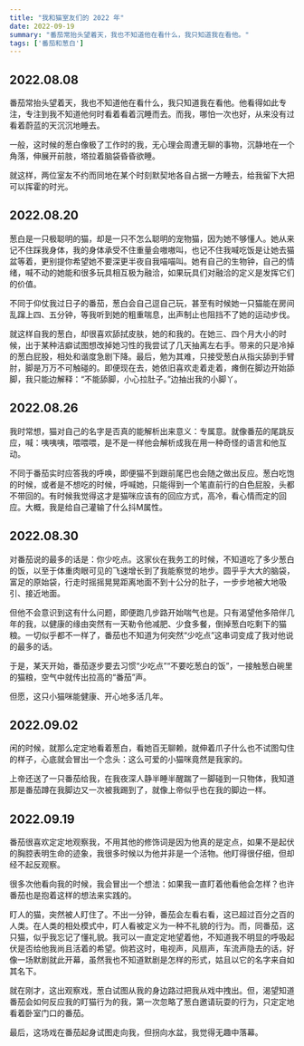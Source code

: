 ```yaml
---
title: "我和猫室友们的 2022 年"
date: 2022-09-19
summary: "番茄常抬头望着天，我也不知道他在看什么，我只知道我在看他。"
tags: ['番茄和葱白']
---
```

## 2022.08.08

番茄常抬头望着天，我也不知道他在看什么，我只知道我在看他。他看得如此专注，专注到我不知道他何时看着看着沉睡而去。而我，哪怕一次也好，从来没有过看着蔚蓝的天沉沉地睡去。

一般，这时候的葱白像极了工作时的我，无心理会周遭无聊的事物，沉静地在一个角落，伸展开前肢，塔拉着脑袋昏昏欲睡。

就这样，两位室友不约而同地在某个时刻默契地各自占据一方睡去，给我留下大把可以挥霍的时光。

## 2022.08.20

葱白是一只极聪明的猫，却是一只不怎么聪明的宠物猫，因为她不够懂人。她从来记不住踩我身体，我的身体承受不住重量会嗷嗷叫，也记不住我喊吃饭是让她去猫盆等着，更别提你希望她不要深更半夜自我喵喵叫。她有自己的生物钟，自己的情绪，喊不动的她能和很多玩具相互极为融洽，如果玩具们对融洽的定义是发挥它们的价值。

不同于仰仗我过日子的番茄，葱白会自己逗自己玩，甚至有时候她一只猫能在房间乱蹿上四、五分钟，等我听到她的粗重喘息，出声制止也阻挡不了她的运动步伐。

就这样自我的葱白，却很喜欢舔拭皮肤，她的和我的。在她三、四个月大小的时候，出于某种洁癖试图想改掉她习性的我尝试了几天抽离左右手。带来的只是冷掉的葱白屁股，相处和谐度急剧下降。最后，勉为其难，只接受葱白从指尖舔到手臂肘，脚是万万不可触碰的。即便现在去，她依旧喜欢走着走着，瘫倒在脚边开始舔脚，我只能边解释：“不能舔脚，小心拉肚子。”边抽出我的小脚丫。

## 2022.08.26

我时常想，猫对自己的名字是否真的能解析出来意义：专属意。就像番茄的尾跳反应，喊：咦咦咦，喂喂喂，是不是一样他会解析成我在用一种奇怪的语言和他互动。

不同于番茄实时应答我的呼唤，即便猫不到跟前尾巴也会随之做出反应。葱白吃饱的时候，或者是不想吃的时候，呼喊她，只能得到一个笔直前行的白色屁股，头都不带回的。有时候我觉得这才是猫咪应该有的回应方式，高冷，看心情而定的回应。大概，我是给自己灌输了什么抖M属性。

## 2022.08.30

对番茄说的最多的话是：你少吃点。这家伙在我务工的时候，不知道吃了多少葱白的饭，以至于体重肉眼可见的飞速增长到了我能察觉的地步。圆乎乎大大的脑袋，富足的原始袋，行走时摇摇晃晃距离地面不到十公分的肚子，一步步地被大地吸引、接近地面。

但他不会意识到这有什么问题，即便跑几步路开始喘气也是。只有渴望他多陪伴几年的我，以健康的缘由突然有一天勒令他减肥、少食多餐，倒掉葱白吃剩下的猫粮。一切似乎都不一样了，番茄也不知道为何突然“少吃点”这串词变成了我对他说的最多的话。

于是，某天开始，番茄逐步要去习惯“少吃点”“不要吃葱白的饭”，一接触葱白碗里的猫粮，空气中就传出拉高的“番茄”声。

但愿，这只小猫咪能健康、开心地多活几年。

## 2022.09.02

闲的时候，就那么定定地看着葱白，看她百无聊赖，就伸着爪子什么也不试图勾住的样子，心底就会冒出一个念头：这么可爱的小猫咪竟然是我家的。

上帝还送了一只番茄给我，在我夜深人静半睡半醒踹了一脚碰到一只物体，我知道那是番茄蹲在我脚边又一次被我踢到了，就像上帝似乎也在我的脚边一样。

## 2022.09.19

番茄很喜欢定定地观察我，不用其他的修饰词是因为他真的是定点，如果不是起伏的胸腔表明生命的迹象，我很多时候以为他并非是一个活物。他盯得很仔细，但却经不起反观察。

很多次他看向我的时候，我会冒出一个想法：如果我一直盯着他看他会怎样？也许番茄也是抱着这样的想法来实践的。

盯人的猫，突然被人盯住了。不出一分钟，番茄会左看右看，这已超过百分之百的人类。在人类的相处模式中，盯人看被定义为一种不礼貌的行为。而，同番茄，这只猫，似乎我忘记了懂礼貌。我可以一直定定地望着他，不知道我不明显的呼吸起伏是否给他我尚且活着的希望。倘若这时，电视声，风扇声，车流声隐去的话，好像一场默剧就此开幕，虽然我也不知道默剧是怎样的形式，姑且以它的名字来自如其名下。

就在刚才，这出观察戏，葱白试图从我的身边路过把我从戏中拽出。但，渴望知道番茄会如何反应我的盯猫行为的我，第一次忽略了葱白邀请玩耍的行为，只定定地看着卧室门口的番茄。

最后，这场戏在番茄起身试图走向我，但拐向水盆，我觉得无趣中落幕。